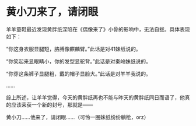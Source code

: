 # 黄小刀来了，请闭眼

羊羊童鞋最近发现黄胖纸深陷在《偶像来了》小骨的影响中，无法自拔。具体表现如下： 

“你这身衣服显腿短，胳膊像麒麟臂。”此话是对41妹纸说的。 

“你笑起来显眼睛小，你的发型显驼背。”此话是对秦岭妹纸说的。 

“你穿这条裤子显腿粗，戴的帽子显脸大。”此话是对羊羊我说的。 

…… 

综上所述，让羊羊觉得，今天的黄胖纸再也不能与昨天的黄胖纸同日而语了，他真的应该荣获一个新的封号，那就是—— 

黄小刀……他来了，请闭眼……（可怜一圈妹纸纷纷躺枪，orz）
